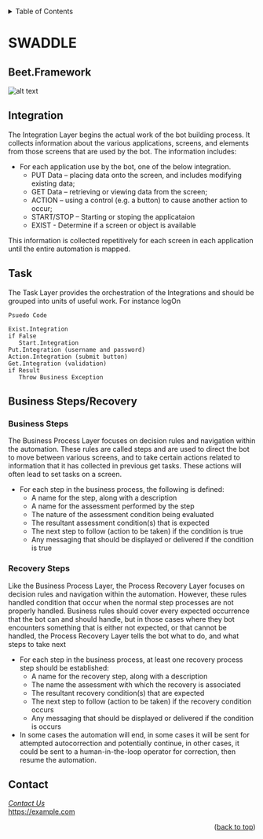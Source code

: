 <div id="top"></div>

<!-- PROJECT SHIELDS -->
<!--
*** I'm using markdown "reference style" links for readability.
*** Reference links are enclosed in brackets [ ] instead of parentheses ( ).
*** See the bottom of this document for the declaration of the reference variables
*** for contributors-url, forks-url, etc. This is an optional, concise syntax you may use.
*** https://www.markdownguide.org/basic-syntax/#reference-style-links
-->


<!-- PROJECT LOGO -->
<br />

<!-- TABLE OF CONTENTS -->
<details>
  <summary>Table of Contents</summary>
  <ol>
    <li>
      <a href="#about-the-project">About The Project</a>
      <ul>
        <li><a href="#built-with">How we help</a></li>
      </ul>
    </li>
    <li>
      <a href="#getting-started">Getting Started</a>
      <ul>
        <li><a href="#prerequisites">Prerequisites</a></li>
        <li><a href="#installation">Installation</a></li>
      </ul>
    </li>
    <li><a href="#usage">Usage</a></li>
    <li><a href="#roadmap">Roadmap</a></li>
    <li><a href="#contributing">Contributing</a></li>
    <li><a href="#license">License</a></li>
    <li><a href="#contact">Contact</a></li>
    <li><a href="#acknowledgments">Acknowledgments</a></li>
  </ol>
</details>

# SWADDLE

<!-- ABOUT THE PROJECT -->
## Beet.Framework
![alt text](https://github.com/jyoung122/swaddlefy/blob/b6a072d96ab850cead6163715f0c70b09628725d/framework/images/fw.PNG)


## Integration
The Integration Layer begins the actual work of the bot building process. It collects information about the various applications, screens, and elements from those screens that are used by the bot. The information includes:

- For each application use by the bot, one of the below integration.
  * PUT Data – placing data onto the screen, and includes modifying existing data; 
  * GET Data – retrieving or viewing data from the screen; 
  * ACTION – using a control (e.g. a button) to cause another action to occur; 
  * START/STOP – Starting or stoping the applicataion
  * EXIST - Determine if a screen or object is available

This information is collected repetitively for each screen in each application until the entire automation is mapped.


## Task
The Task Layer provides the orchestration of the Integrations and should be grouped into units of useful work.  For instance logOn

```
Psuedo Code

Exist.Integration
if False
   Start.Integration
Put.Integration (username and password)
Action.Integration (submit button)
Get.Integration (validation)
if Result
   Throw Business Exception 
```

## Business Steps/Recovery
### Business Steps

The Business Process Layer focuses on decision rules and navigation within the automation. These rules are called steps and are used to direct the bot to move between various screens, and to take certain actions related to information that it has collected in previous get tasks. These actions will often lead to set tasks on a screen.

- For each step in the business process, the following is defined:
  - A name for the step, along with a description
  - A name for the assessment performed by the step
  - The nature of the assessment condition being evaluated
  - The resultant assessment condition(s) that is expected
  - The next step to follow (action to be taken) if the condition is true
  - Any messaging that should be displayed or delivered if the condition is true

### Recovery Steps
Like the Business Process Layer, the Process Recovery Layer focuses on decision rules and navigation within the automation. However, these rules handled condition that occur when the normal step processes are not properly handled. Business rules should cover every expected occurrence that the bot can and should handle, but in those cases where they bot encounters something that is either not expected, or that cannot be handled, the Process Recovery Layer tells the bot what to do, and what steps to take next

- For each step in the business process, at least one recovery process step should be established:
  - A name for the recovery step, along with a description
  - The name the assessment with which the recovery is associated
  - The resultant recovery condition(s) that are expected
  - The next step to follow (action to be taken) if the recovery condition occurs
  - Any messaging that should be displayed or delivered if the condition is occurs
- In some cases the automation will end, in some cases it will be sent for attempted autocorrection and potentially continue, in other cases, it could be sent to a human-in-the-loop operator for correction, then resume the automation.




<!-- CONTACT -->
## Contact

_[Contact Us](email@swaddle.io)_ </br>
https://example.com
<p align="right">(<a href="#top">back to top</a>)</p>


